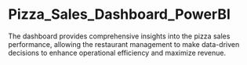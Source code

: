# Pizza_Sales_Dashboard_PowerBI
The dashboard provides comprehensive insights into the pizza sales performance, allowing the restaurant management to make data-driven decisions to enhance operational efficiency and maximize revenue.
